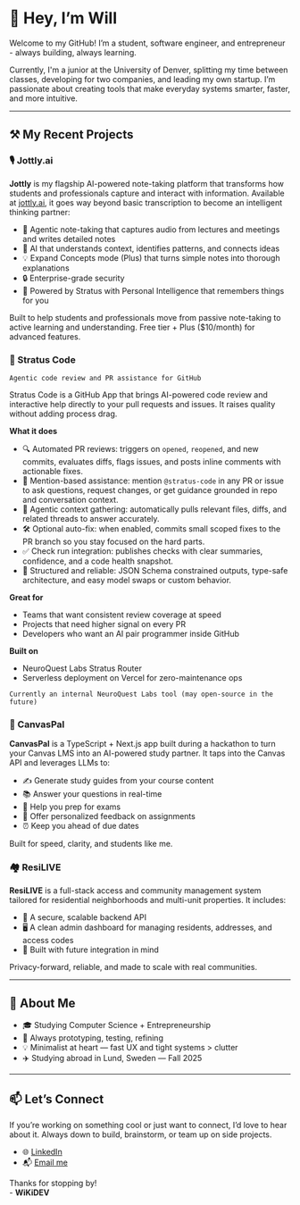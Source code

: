 # 👋 Hey, I’m Will

Welcome to my GitHub! I’m a student, software engineer, and entrepreneur - always building, always learning.

Currently, I'm a junior at the University of Denver, splitting my time between classes, developing for two companies, and leading my own startup. I’m passionate about creating tools that make everyday systems smarter, faster, and more intuitive.

---

## ⚒️ My Recent Projects

### 🎙️ Jottly.ai
**Jottly** is my flagship AI-powered note-taking platform that transforms how students and professionals capture and interact with information. Available at [jottly.ai](https://jottly.ai), it goes way beyond basic transcription to become an intelligent thinking partner:
- 🎯 Agentic note-taking that captures audio from lectures and meetings and writes detailed notes
- 🧠 AI that understands context, identifies patterns, and connects ideas  
- 💡 Expand Concepts mode (Plus) that turns simple notes into thorough explanations  
- 🔒 Enterprise-grade security
- 🤖 Powered by Stratus with Personal Intelligence that remembers things for you

Built to help students and professionals move from passive note-taking to active learning and understanding. Free tier + Plus ($10/month) for advanced features.

### 🤖 Stratus Code

`Agentic code review and PR assistance for GitHub`

Stratus Code is a GitHub App that brings AI-powered code review and interactive help directly to your pull requests and issues. It raises quality without adding process drag.

**What it does**

* 🔍 Automated PR reviews: triggers on `opened`, `reopened`, and new commits, evaluates diffs, flags issues, and posts inline comments with actionable fixes.
* 💬 Mention-based assistance: mention `@stratus-code` in any PR or issue to ask questions, request changes, or get guidance grounded in repo and conversation context.
* 🧭 Agentic context gathering: automatically pulls relevant files, diffs, and related threads to answer accurately.
* 🛠️ Optional auto-fix: when enabled, commits small scoped fixes to the PR branch so you stay focused on the hard parts.
* ✅ Check run integration: publishes checks with clear summaries, confidence, and a code health snapshot.
* 🎯 Structured and reliable: JSON Schema constrained outputs, type-safe architecture, and easy model swaps or custom behavior.

**Great for**

* Teams that want consistent review coverage at speed
* Projects that need higher signal on every PR
* Developers who want an AI pair programmer inside GitHub

**Built on**

* NeuroQuest Labs Stratus Router
* Serverless deployment on Vercel for zero-maintenance ops

`Currently an internal NeuroQuest Labs tool (may open-source in the future)`

### 📝 CanvasPal
**CanvasPal** is a TypeScript + Next.js app built during a hackathon to turn your Canvas LMS into an AI-powered study partner. It taps into the Canvas API and leverages LLMs to:

- ✍️ Generate study guides from your course content  
- 📚 Answer your questions in real-time  
- 🎯 Help you prep for exams  
- 🧠 Offer personalized feedback on assignments  
- ⏰ Keep you ahead of due dates  

Built for speed, clarity, and students like me.

### 🏘️ ResiLIVE
**ResiLIVE** is a full-stack access and community management system tailored for residential neighborhoods and multi-unit properties. It includes:

- 🔐 A secure, scalable backend API  
- 🖥️ A clean admin dashboard for managing residents, addresses, and access codes  
- 📱 Built with future integration in mind

Privacy-forward, reliable, and made to scale with real communities.

---

## 🌱 About Me

- 🎓 Studying Computer Science + Entrepreneurship  
- 🧩 Always prototyping, testing, refining  
- 💡 Minimalist at heart — fast UX and tight systems > clutter  
- ✈️ Studying abroad in Lund, Sweden — Fall 2025  

---

## 📫 Let’s Connect

If you’re working on something cool or just want to connect, I’d love to hear about it. Always down to build, brainstorm, or team up on side projects.

- 🌐 [LinkedIn](https://linkedin.com/in/willkillebrew)  
- 📬 [Email me](mailto:will.killebrew@du.edu)  

Thanks for stopping by!  
\- **WiKiDEV**
